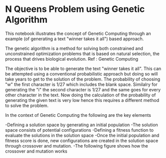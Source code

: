 # N Queens Problem using Genetic Algorithm

This notebook illustrates the concept of Genetic Computing through an example (of generating a text "winner takes it all") based approach.

The genetic algorithm is a method for solving both constrained and unconstrained optimization problems that is based on natural selection, the process that drives biological evolution. Ref : Genetic Computing

The objective is to be able to generate the text "winner takes it all". This can be attempted using a conventional probabilistic approach but doing so will take years to get to the solution of the problem. The probability of choosing "w" the first character is 1/27 which includes the blank space. Similalry for generating the "i" the second character is 1/27 and the same goes for every other character in the text. Now doing the calculation of the probability of generating the given text is very low hence this requires a different method to solve the problem.

In the context of Genetic Computing the following are the key elements

-Defining a solution space by generating an initial population
-The solution space consists of potential configurations
-Defining a fitness function to evaluate the solutions in the solution space
-Once the initial population and fitness score is done, new configurations are created in the solution space through crossover and mutation.
-The following figure shows how the crossover and mutation works
